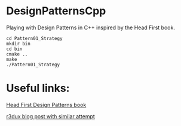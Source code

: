 # DesignPatternsCpp
Playing with Design Patterns in C++ inspired by the Head First book.

```
cd Pattern01_Strategy
mkdir bin
cd bin
cmake ..
make
./Pattern01_Strategy
```

# Useful links:
[Head First Design Patterns book](http://shop.oreilly.com/product/9780596007126.do)

[r3dux blog post with similar attempt](http://r3dux.org/2011/07/an-example-implementation-of-the-strategy-design-pattern-in-c/)
